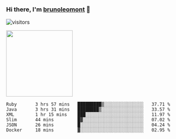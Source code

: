 ### Hi there, I'm [brunoleomont](https://www.linkedin.com/in/brunoleomont/) 👋

![visitors](https://visitor-badge.glitch.me/badge?page_id=page.id)

<img height="180em" src="https://github-readme-stats.vercel.app/api?username=brunoleomont&show_icons=true&hide_border=true&&count_private=true&include_all_commits=true" />

<!--START_SECTION:waka-->

```text
Ruby       3 hrs 57 mins   █████████▒░░░░░░░░░░░░░░░   37.71 %
Java       3 hrs 31 mins   ████████▒░░░░░░░░░░░░░░░░   33.57 %
XML        1 hr 15 mins    ███░░░░░░░░░░░░░░░░░░░░░░   11.97 %
Slim       44 mins         █▓░░░░░░░░░░░░░░░░░░░░░░░   07.02 %
JSON       26 mins         █░░░░░░░░░░░░░░░░░░░░░░░░   04.24 %
Docker     18 mins         ▓░░░░░░░░░░░░░░░░░░░░░░░░   02.95 %
```

<!--END_SECTION:waka-->

<!--
**brunoleomont/brunoleomont** is a ✨ _special_ ✨ repository because its `README.md` (this file) appears on your GitHub profile.

Here are some ideas to get you started:

- 🔭 I’m currently working on ...
- 🌱 I’m currently learning ...
- 👯 I’m looking to collaborate on ...
- 🤔 I’m looking for help with ...
- 💬 Ask me about ...
- 📫 How to reach me: ...
- 😄 Pronouns: ...
- ⚡ Fun fact: ...
-->
